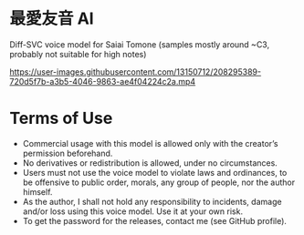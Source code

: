 # 最愛友音 AI
Diff-SVC voice model for Saiai Tomone (samples mostly around ~C3, probably not suitable for high notes)

https://user-images.githubusercontent.com/13150712/208295389-720d5f7b-a3b5-4046-9863-ae4f04224c2a.mp4

# Terms of Use
- Commercial usage with this model is allowed only with the creator’s permission beforehand.
- No derivatives or redistribution is allowed, under no circumstances.
- Users must not use the voice model to violate laws and ordinances, to be offensive to public order, morals, any group of people, nor the author himself.
- As the author, I shall not hold any responsibility to incidents, damage and/or loss using this voice model. Use it at your own risk.
- To get the password for the releases, contact me (see GitHub profile).

